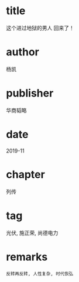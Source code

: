 # title
这个进过地狱的男人 回来了！

# author
杨凯

# publisher
华商韬略

# date
2019-11

# chapter
列传

# tag
光伏, 施正荣, 尚德电力

# remarks
`反转再反转, 人性复杂, 时代恢弘`